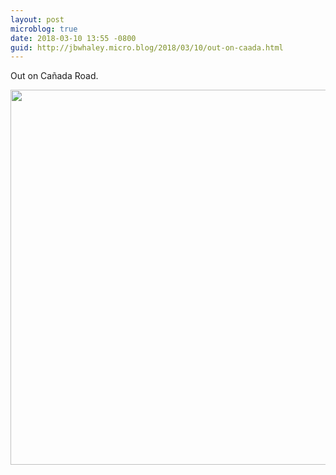 ```yaml
---
layout: post
microblog: true
date: 2018-03-10 13:55 -0800
guid: http://jbwhaley.micro.blog/2018/03/10/out-on-caada.html
---
```

Out on Cañada Road.

<img src="http://www.jarrodwhaley.com/uploads/2018/7ed734b2be.jpg" width="600" height="600" />
